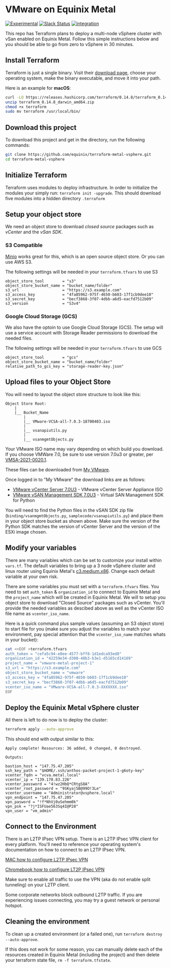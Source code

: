 # VMware on Equinix Metal

[![Experimental](https://img.shields.io/badge/Stability-Experimental-red.svg)](https://github.com/packethost/standards#about-uniform-standards)
[![Slack Status](https://slack.equinixmetal.com/badge.svg)](https://slack.equinixmetal.com/)
[![integration](https://github.com/equinix/terraform-metal-vsphere/actions/workflows/integration.yml/badge.svg)](https://github.com/equinix/terraform-metal-vsphere/actions/workflows/integration.yml)

This repo has Terraform plans to deploy a multi-node vSphere cluster with vSan enabled on Equinix Metal. Follow this simple instructions below and you should be able to go from zero to vSphere in 30 minutes.

## Install Terraform

Terraform is just a single binary.  Visit their [download page](https://www.terraform.io/downloads.html), choose your operating system, make the binary executable, and move it into your path.

Here is an example for **macOS**:

```bash
curl -LO https://releases.hashicorp.com/terraform/0.14.8/terraform_0.14.8_darwin_amd64.zip
unzip terraform_0.14.8_darwin_amd64.zip
chmod +x terraform 
sudo mv terraform /usr/local/bin/
```

## Download this project

To download this project and get in the directory, run the following commands:

```bash
git clone https://github.com/equinix/terraform-metal-vsphere.git
cd terraform-metal-vsphere
```

## Initialize Terraform

Terraform uses modules to deploy infrastructure. In order to initialize the modules your simply run: `terraform init -upgrade`. This should download five modules into a hidden directory `.terraform`

## Setup your object store
We need an object store to download *closed source* packages such as *vCenter* and the *vSan SDK*.
### S3 Compatible
[Minio](http://minio.io) works great for this, which is an open source object store. Or you can use AWS S3.

The following settings will be needed in your `terraform.tfvars` to use S3
```console
object_store_tool        = "s3"
object_store_bucket_name = "bucket_name/folder"
s3_url                   = "https://s3.example.com"
s3_access_key            = "4fa85962-975f-4650-b603-17f1cb9dee10"
s3_secret_key            = "becf3868-3f07-4dbb-a6d5-eacfd7512b09"
s3_version               = "S3v4"
```

### Google Cloud Storage (GCS)
We also have the optoin to use Google Cloud Storage (GCS). The setup will use a service account with Storage Reader permissions to download the needed files.

The following settings will be needed in your `terraform.tfvars` to use GCS
```console
object_store_tool        = "gcs"
object_store_bucket_name = "bucket_name/folder"
relative_path_to_gcs_key = "storage-reader-key.json"
```

## Upload files to your Object Store
You will need to layout the object store structure to look like this:

```console
Object Store Root: 
    | 
    |__ Bucket_Name 
        | 
        |__ VMware-VCSA-all-7.0.3-18700403.iso
        | 
        |__ vsanapiutils.py
        | 
        |__ vsanmgmtObjects.py
```

Your VMware ISO name may vary depending on which build you download. If you choose VMWare 7.0, be sure to use version 7.0u3 or greater, per [VMSA-2021-0020.1](https://www.vmware.com/security/advisories/VMSA-2021-0020.html).

These files can be downloaded from [My VMware](http://my.vmware.com).

Once logged in to "My VMware" the download links are as follows:

* [VMware vCenter Server 7.0U3](https://customerconnect.vmware.com/en/group/vmware/evalcenter?p=vsphere-eval-7&source=evap) - VMware vCenter Server Appliance ISO
* [VMware vSAN Management SDK 7.0U3](https://code.vmware.com/web/sdk/7.0%20U3/vsan-python ) - Virtual SAN Management SDK for Python

You will need to find the Python files in the vSAN SDK zip file (`binding/vsanmgmtObjects.py`, `samplecode/vsanapiutils.py`) and place them in your object store bucket as shown above. Make sure the version of the Python SDK matches the version of vCenter Server and the version of the ESXi image chosen.

## Modify your variables

There are many variables which can be set to customize your install within `vars.tf`. The default variables to bring up a 3 node vSphere cluster and linux router using Equinix Metal's [c3.medium.x86](https://metal.equinix.com/product/servers/). Change each default variable at your own risk.

There are some variables you must set with a `terraform.tfvars` files. You need to set `auth_token` & `organization_id` to connect to Equinix Metal and the `project_name` which will be created in Equinix Metal. We will to setup you object store to download "Closed Source" packages such as vCenter. You'll provide the needed variables as descibed above as well as the vCenter ISO file name as `vcenter_iso_name`.

Here is a quick command plus sample values (assuming an S3 object store) to start file for you (make sure you adjust the variables to match your environment, pay special attention that the `vcenter_iso_name` matches whats in your bucket):

```bash
cat <<EOF >terraform.tfvars
auth_token = "cefa5c94-e8ee-4577-bff8-1d1edca93ed8"
organization_id = "42259e34-d300-48b3-b3e1-d5165cd14169"
project_name = "vmware-metal-project-1"
s3_url = "https://s3.example.com"
object_store_bucket_name = "vmware"
s3_access_key = "4fa85962-975f-4650-b603-17f1cb9dee10"
s3_secret_key = "becf3868-3f07-4dbb-a6d5-eacfd7512b09"
vcenter_iso_name = "VMware-VCSA-all-7.0.3-XXXXXXX.iso"
EOF
```

## Deploy the Equinix Metal vSphere cluster

All there is left to do now is to deploy the cluster:

```bash
terraform apply --auto-approve 
```

This should end with output similar to this:

```console
Apply complete! Resources: 36 added, 0 changed, 0 destroyed.

Outputs:

bastion_host = "147.75.47.205"
ssh_key_path = "$HOME/.ssh/anthos-packet-project-1-g6oty-key"
vcenter_fqdn = "vcva.metal.local"
vcenter_ip = "139.178.83.226"
vcenter_password = "4!wz2HbQ*CRtgS8A"
vcenter_root_password = "9SKyaj5B@99O!3Le"
vcenter_username = "Administrator@vsphere.local"
vpn_endpoint = "147.75.47.205"
vpn_pasword = "!f*NhVj0uSehmm0k"
vpn_psk = "?j*ISFUae563Sq4I@P28"
vpn_user = "vm_admin"
```

## Connect to the Environment

There is an L2TP IPsec VPN setup. There is an L2TP IPsec VPN client for every platform. You'll need to reference your operating system's documentation on how to connect to an L2TP IPsec VPN.

[MAC how to configure L2TP IPsec VPN](https://support.apple.com/guide/mac-help/set-up-a-vpn-connection-on-mac-mchlp2963/mac)

[Chromebook how to configure LT2P IPsec VPN](https://support.google.com/chromebook/answer/1282338?hl=en)

Make sure to enable all traffic to use the VPN (aka do not enable split tunneling) on your L2TP client.

Some corporate networks block outbound L2TP traffic. If you are experiencing issues connecting, you may try a guest network or personal hotspot.

## Cleaning the environment

To clean up a created environment (or a failed one), run `terraform destroy --auto-approve`.

If this does not work for some reason, you can manually delete each of the resources created in Equinix Metal (including the project) and then delete your terraform state file, `rm -f terraform.tfstate`.

